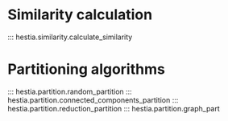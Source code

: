 # Similarity calculation

::: hestia.similarity.calculate_similarity

# Partitioning algorithms

::: hestia.partition.random_partition
::: hestia.partition.connected_components_partition
::: hestia.partition.reduction_partition
::: hestia.partition.graph_part
